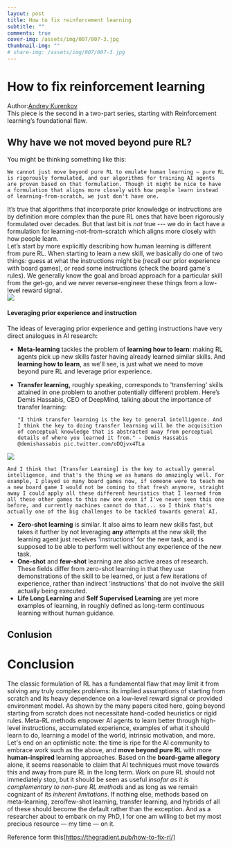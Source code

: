 ```yaml
---
layout: post
title: How to fix reinforcement learning
subtitle: ""
comments: true
cover-img: /assets/img/007/007-3.jpg
thumbnail-img: ""
# share-img: /assets/img/007/007-3.jpg
---
```


# How to fix reinforcement learning

Author:[Andrey Kurenkov](https://thegradient.pub/author/andrey/)  
This piece is the second in a two-part series, starting with Reinforcement learning’s foundational flaw.

## Why have we not moved beyond pure RL?

You might be thinking something like this:

```
We cannot just move beyond pure RL to emulate human learning — pure RL is rigorously formulated, and our algorithms for training AI agents are proven based on that formulation. Though it might be nice to have a formulation that aligns more closely with how people learn instead of learning-from-scratch, we just don't have one.
```

It’s true that algorithms that incorporate prior knowledge or instructions are by definition more complex than the pure RL ones that have been rigorously formulated over decades. But that last bit is *not* true --- we do in fact have a formulation for learning-not-from-scratch which aligns more closely with how people learn.    
Let’s start by more explicitly describing how human learning is different from pure RL. When starting to learn a new skill, we basically do one of two things: guess at what the instructions might be (recall our prior experience with board games), or read some instructions (check the board game's rules). We generally know the goal and broad approach for a particular skill from the get-go, and we never reverse-engineer these things from a low-level reward signal.  
![](https://www.filepicker.io/api/file/PeqgA7XkSzO0xEOUwc7l?policy=eyJoYW5kbGUiOiJQZXFnQTdYa1N6TzB4RU9Vd2M3bCIsImV4cGlyeSI6MTY0OTg1ODU0NywiY2FsbCI6WyJyZWFkIl19&signature=3993331e07e3f151f527e705da6bf5854d2ace2d674946e997e6ee7f382906d2)

#### Leveraging prior experience and instruction

The ideas of leveraging prior experience and getting instructions have very direct analogues in AI research:  

* **Meta-learning** tackles the problem of **learning how to learn**: making RL agents pick up new skills faster having already learned similar skills. And **learning how to learn**, as we'll see, is just what we need to move beyond pure RL and leverage prior experience.

* **Transfer learning,** roughly speaking, corresponds to 'transferring' skills attained in one problem to another potentially different problem. Here’s Demis Hassabis, CEO of DeepMind, talking about the importance of transfer learning:

  ```
  "I think transfer learning is the key to general intelligence. And I think the key to doing transfer learning will be the acquisition of conceptual knowledge that is abstracted away from perceptual details of where you learned it from." - Demis Hassabis @demishassabis pic.twitter.com/oDQjvx4TLa
  ```

![]([https://www.filepicker.io/api/file/9aJiI2KMS2q7PbVKfXmr?policy=eyJoYW5kbGUiOiI5YUppSTJLTVMycTdQYlZLZlhtciIsImV4cGlyeSI6MTY0OTg1ODg3OSwiY2FsbCI6WyJyZWFkIl19&signature=6acac16e9449a921519bface67540120b7e9080f5d85165b31b9589bfa3fbc9c)

```
And I think that [Transfer Learning] is the key to actually general intelligence, and that's the thing we as humans do amazingly well. For example, I played so many board games now, if someone were to teach me a new board game I would not be coming to that fresh anymore, straight away I could apply all these different heuristics that I learned from all these other games to this new one even if I've never seen this one before, and currently machines cannot do that... so I think that's actually one of the big challenges to be tackled towards general AI.
```

* **Zero-shot learning** is similar. It also aims to learn new skills fast, but takes it further by not leveraging **any** attempts at the new skill; the learning agent just receives 'instructions' for the new task, and is supposed to be able to perform well without any experience of the new task.
* **One-shot** and **few-shot** learning are also active areas of research. These fields differ from zero-shot learning in that they use demonstrations of the skill to be learned, or just a few iterations of experience, rather than indirect 'instructions' that do not involve the skill actually being executed.
* **Life Long Learning** and **Self Supervised Learning** are yet more examples of learning, in roughly defined as long-term continuous learning without human guidance.

## Conlusion

# Conclusion

The classic formulation of RL has a fundamental flaw that may limit it from solving any truly complex problems: its implied assumptions of starting from scratch and its heavy dependence on a low-level reward signal or provided environment model. As shown by the many papers cited here, going beyond starting from scratch does not necessitate hand-coded heuristics or rigid rules. Meta-RL methods empower AI agents to learn better through high-level instructions, accumulated experience, examples of what it should learn to do, learning a model of the world, intrinsic motivation, and more.  
Let's end on an optimistic note: the time is ripe for the AI community to embrace work such as the above, and **move beyond pure RL** with more **human-inspired** learning approaches. Based on the **board-game allegory** alone, it seems reasonable to claim that AI techniques must move towards this and away from pure RL in the long term. Work on pure RL should not immediately stop, but it should be seen as useful *insofar as it is complementary to non-pure RL methods* and as long as we remain cognizant of its *inherent limitations*. If nothing else, methods based on meta-learning, zero/few-shot learning, transfer learning, and hybrids of all of these should become the default rather than the exception. And as a researcher about to embark on my PhD, I for one am willing to bet my most precious resource — my time — on it.



Reference form this[https://thegradient.pub/how-to-fix-rl/]
